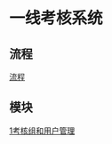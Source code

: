 # 一线考核系统

## 流程

<a href="./doc/流程.md">流程</a>

## 模块

<a href="./doc/模块-考核组用户管理.md">1考核组和用户管理</a>


